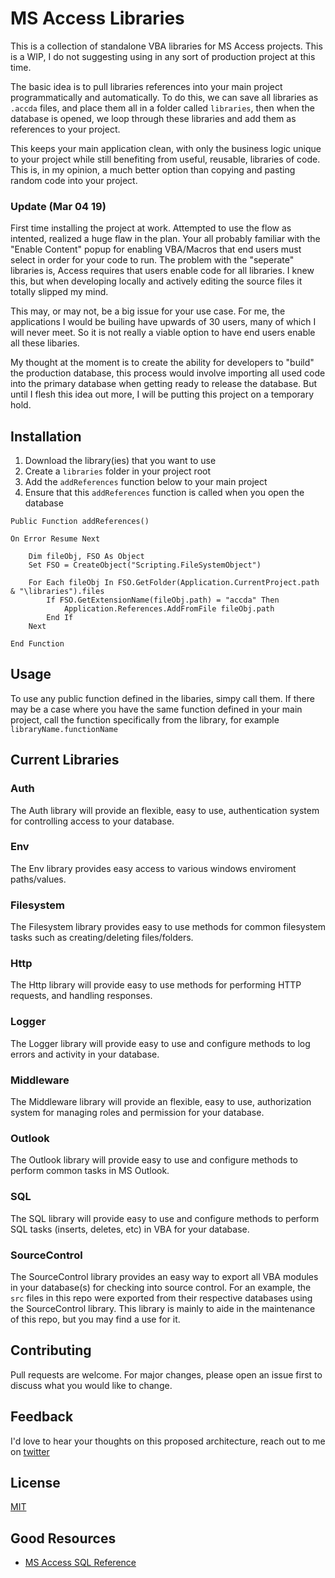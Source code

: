 # MS Access Libraries

This is a collection of standalone VBA libraries for MS Access projects. This is a WIP, I do not suggesting using in any sort of production project at this time.

The basic idea is to pull libraries references into your main project programmatically and automatically. To do this, we can save all libraries as `.accda` files, and place them all in a folder called `libraries`, then when the database is opened, we loop through these libraries and add them as references to your project. 

This keeps your main application clean, with only the business logic unique to your project while still benefiting from useful, reusable, libraries of code. This is, in my opinion, a much better option than copying and pasting random code into your project.

### Update (Mar 04 19)

First time installing the project at work. Attempted to use the flow as intented, realized a huge flaw in the plan. Your all probably familiar with the "Enable Content" popup for enabling VBA/Macros that end users must select in order for your code to run. The problem with the "seperate" libraries is, Access requires that users enable code for all libraries. I knew this, but when developing locally and actively editing the source files it totally slipped my mind.

This may, or may not, be a big issue for your use case. For me, the applications I would be builing have upwards of 30 users, many of which I will never meet. So it is not really a viable option to have end users enable all these libaries. 

My thought at the moment is to create the ability for developers to "build" the production database, this process would involve importing all used code into the primary database when getting ready to release the database. But until I flesh this idea out more, I will be putting this project on a temporary hold. 


## Installation

1. Download the library(ies) that you want to use
2. Create a `libraries` folder in your project root 
3. Add the `addReferences` function below to your main project
4. Ensure that this `addReferences` function is called when you open the database

```vba
Public Function addReferences()

On Error Resume Next

    Dim fileObj, FSO As Object
    Set FSO = CreateObject("Scripting.FileSystemObject")
    
    For Each fileObj In FSO.GetFolder(Application.CurrentProject.path & "\libraries").files
        If FSO.GetExtensionName(fileObj.path) = "accda" Then
            Application.References.AddFromFile fileObj.path
        End If
    Next
    
End Function
```

## Usage

To use any public function defined in the libaries, simpy call them. If there may be a case where you have the same function defined in your main project, call the function specifically from the library, for example `libraryName.functionName` 

## Current Libraries

### Auth
The Auth library will provide an flexible, easy to use, authentication system for controlling access to your database.

### Env
The Env library provides easy access to various windows enviroment paths/values.

### Filesystem
The Filesystem library provides easy to use methods for common filesystem tasks such as creating/deleting files/folders.

### Http
The Http library will provide easy to use methods for performing HTTP requests, and handling responses.

### Logger
The Logger library will provide easy to use and configure methods to log errors and activity in your database.

### Middleware
The Middleware library will provide an flexible, easy to use, authorization system for managing roles and permission for your database.

### Outlook
The Outlook library will provide easy to use and configure methods to perform common tasks in MS Outlook.

### SQL
The SQL library will provide easy to use and configure methods to perform SQL tasks (inserts, deletes, etc) in VBA for your database.

### SourceControl
The SourceControl library provides an easy way to export all VBA modules in your database(s) for checking into source control. For an example, the `src` files in this repo were exported from their respective databases using the SourceControl library. This library is mainly to aide in the maintenance of this repo, but you may find a use for it.

## Contributing
Pull requests are welcome. For major changes, please open an issue first to discuss what you would like to change.

## Feedback
I'd love to hear your thoughts on this proposed architecture, reach out to me on [twitter](https://twitter.com/WyattCastaned44)

## License
[MIT](https://choosealicense.com/licenses/mit/)

## Good Resources
- [MS Access SQL Reference](https://docs.microsoft.com/en-us/office/client-developer/access/desktop-database-reference/microsoft-access-sql-reference)